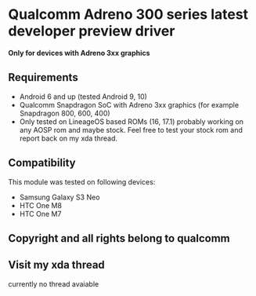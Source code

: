 # Qualcomm Adreno 300 series latest developer preview driver


**Only for devices with Adreno 3xx graphics**



## Requirements
- Android 6 and up (tested Android 9, 10)
- Qualcomm Snapdragon SoC with Adreno 3xx graphics (for example Snapdragon 800, 600, 400)
- Only tested on LineageOS based ROMs (16, 17.1) probably working on any AOSP rom and maybe stock.
Feel free to test your stock rom and report back on my xda thread.

## Compatibility
This module was tested on following devices:
- Samsung Galaxy S3 Neo
- HTC One M8
- HTC One M7


## Copyright and all rights belong to qualcomm


## Visit my xda thread
currently no thread avaiable

